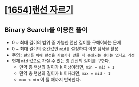 # [[1654]랜선 자르기](https://www.acmicpc.net/problem/1654)

## Binary Search를 이용한 풀이

- 0 ~ 최대 길이의 범위 중 가능한 랜선 길이를 구해야하는 문제
- 0 ~ 최대 길이의 중간값인 `mid`를 설정하여 이분 탐색을 활용
- 주의 : `편의를 위해 랜선을 자르거나 만들 때 손실되는 길이는 없다고 가정`
- 현재 `mid` 값으로 가질 수 있는 총 랜선의 길이를 구한다.
    - 만약 총 랜선의 길이가 k 이상이라면, `min = mid + 1`
    - 먄약 총 랜선의 길이가 k 이하라면, `max = mid - 1`
    - `max < min` 이 될 때까지 반복한다.